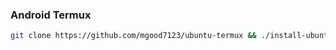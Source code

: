 ### Android Termux
```bash
git clone https://github.com/mgood7123/ubuntu-termux && ./install-ubuntu.sh
```
